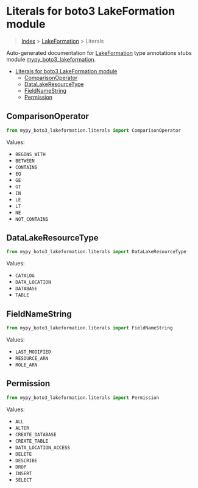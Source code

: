 # Literals for boto3 LakeFormation module

> [Index](../README.md) > [LakeFormation](./README.md) > Literals

Auto-generated documentation for
[LakeFormation](https://boto3.amazonaws.com/v1/documentation/api/latest/reference/services/lakeformation.html#LakeFormation)
type annotations stubs module
[mypy_boto3_lakeformation](https://pypi.org/project/mypy-boto3-lakeformation/).

- [Literals for boto3 LakeFormation module](#literals-for-boto3-lakeformation-module)
  - [ComparisonOperator](#comparisonoperator)
  - [DataLakeResourceType](#datalakeresourcetype)
  - [FieldNameString](#fieldnamestring)
  - [Permission](#permission)

## ComparisonOperator

```python
from mypy_boto3_lakeformation.literals import ComparisonOperator
```

Values:

- `BEGINS_WITH`
- `BETWEEN`
- `CONTAINS`
- `EQ`
- `GE`
- `GT`
- `IN`
- `LE`
- `LT`
- `NE`
- `NOT_CONTAINS`

## DataLakeResourceType

```python
from mypy_boto3_lakeformation.literals import DataLakeResourceType
```

Values:

- `CATALOG`
- `DATA_LOCATION`
- `DATABASE`
- `TABLE`

## FieldNameString

```python
from mypy_boto3_lakeformation.literals import FieldNameString
```

Values:

- `LAST_MODIFIED`
- `RESOURCE_ARN`
- `ROLE_ARN`

## Permission

```python
from mypy_boto3_lakeformation.literals import Permission
```

Values:

- `ALL`
- `ALTER`
- `CREATE_DATABASE`
- `CREATE_TABLE`
- `DATA_LOCATION_ACCESS`
- `DELETE`
- `DESCRIBE`
- `DROP`
- `INSERT`
- `SELECT`
